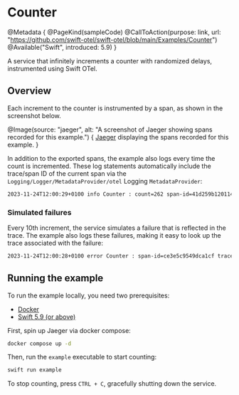 # Counter

@Metadata {
    @PageKind(sampleCode)
    @CallToAction(purpose: link, url: "https://github.com/swift-otel/swift-otel/blob/main/Examples/Counter")
    @Available("Swift", introduced: 5.9)
}

A service that infinitely increments a counter with randomized delays, instrumented using Swift OTel.

## Overview

Each increment to the counter is instrumented by a span, as shown in the screenshot below.

@Image(source: "jaeger", alt: "A screenshot of Jaeger showing spans recorded for this example.") {
    [Jaeger](https://jaegertracing.io) displaying the spans recorded for this example. 
}

In addition to the exported spans, the example also logs every time the count is incremented. These log
statements automatically include the trace/span ID of the current span via the
``Logging/Logger/MetadataProvider/otel`` Logging `MetadataProvider`:

```sh
2023-11-24T12:00:29+0100 info Counter : count=262 span-id=41d259b120114123 trace-id=08536b458fb95482a59fa15ee185fcaf [Example] Counted up.
```

### Simulated failures

Every 10th increment, the service simulates a failure that is reflected in the trace.
The example also logs these failures, making it easy to look up the trace associated with the failure:

```sh
2023-11-24T12:00:28+0100 error Counter : span-id=ce3e5c9549dca1cf trace-id=c0270967c8f364fc7e0762f107e967a3 value=260 [Example] Failed to count up, skipping value.
```

## Running the example

To run the example locally, you need two prerequisites:

- [Docker](https://docker.com)
- [Swift 5.9 (or above)](https://swift.org/download)

First, spin up Jaeger via docker compose:

```sh
docker compose up -d
```

Then, run the `example` executable to start counting:

```sh
swift run example
```

To stop counting, press `CTRL + C`, gracefully shutting down the service.
